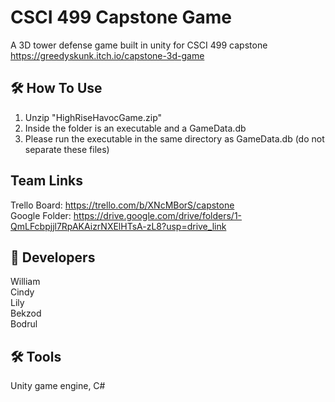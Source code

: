 
# CSCI 499 Capstone Game
A 3D tower defense game built in unity for CSCI 499 capstone
https://greedyskunk.itch.io/capstone-3d-game  

## 🛠 How To Use
1) Unzip "HighRiseHavocGame.zip"  
2) Inside the folder is an executable and a GameData.db  
3) Please run the executable in the same directory as GameData.db (do not separate these files)  

## Team Links
Trello Board: https://trello.com/b/XNcMBorS/capstone  
Google Folder: https://drive.google.com/drive/folders/1-QmLFcbpjjl7RpAKAizrNXElHTsA-zL8?usp=drive_link  

## 🚀 Developers
William  
Cindy  
Lily  
Bekzod  
Bodrul  

## 🛠 Tools
Unity game engine, C#


